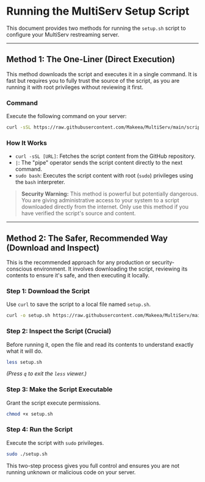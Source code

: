 # Running the MultiServ Setup Script

This document provides two methods for running the `setup.sh` script to configure your MultiServ restreaming server.

---

## Method 1: The One-Liner (Direct Execution)

This method downloads the script and executes it in a single command. It is fast but requires you to fully trust the source of the script, as you are running it with root privileges without reviewing it first.

### Command

Execute the following command on your server:

```bash
curl -sSL https://raw.githubusercontent.com/Makeea/MultiServ/main/script/setup.sh | sudo bash
```

### How It Works

*   `curl -sSL [URL]`: Fetches the script content from the GitHub repository.
*   `|`: The "pipe" operator sends the script content directly to the next command.
*   `sudo bash`: Executes the script content with root (`sudo`) privileges using the `bash` interpreter.

> **Security Warning:** This method is powerful but potentially dangerous. You are giving administrative access to your system to a script downloaded directly from the internet. Only use this method if you have verified the script's source and content.

---

## Method 2: The Safer, Recommended Way (Download and Inspect)

This is the recommended approach for any production or security-conscious environment. It involves downloading the script, reviewing its contents to ensure it's safe, and then executing it locally.

### Step 1: Download the Script

Use `curl` to save the script to a local file named `setup.sh`.

```bash
curl -o setup.sh https://raw.githubusercontent.com/Makeea/MultiServ/main/script/setup.sh
```

### Step 2: Inspect the Script (Crucial)

Before running it, open the file and read its contents to understand exactly what it will do.

```bash
less setup.sh
```
*(Press `q` to exit the `less` viewer.)*

### Step 3: Make the Script Executable

Grant the script execute permissions.

```bash
chmod +x setup.sh
```

### Step 4: Run the Script

Execute the script with `sudo` privileges.

```bash
sudo ./setup.sh
```

This two-step process gives you full control and ensures you are not running unknown or malicious code on your server.
